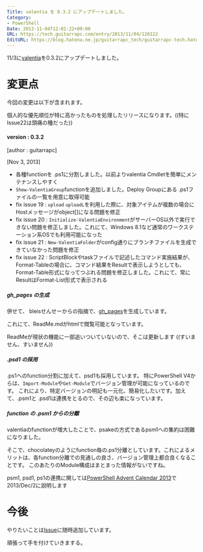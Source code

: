 ```yaml
---
Title: valentia を 0.3.2 にアップデートしました。
Category:
- PowerShell
Date: 2013-11-04T12:01:22+09:00
URL: https://tech.guitarrapc.com/entry/2013/11/04/120122
EditURL: https://blog.hatena.ne.jp/guitarrapc_tech/guitarrapc-tech.hatenablog.com/atom/entry/12921228815711943145
---
```


11/3に[valentia](http://guitarrapc.github.io/valentia/)を0.3.2にアップデートしました。

# 変更点

今回の変更は以下が含まれます。

個人的な優先順位が特に高かったものを処理したリリースになります。((特にIssue22は頭痛の種だった))

#### version : 0.3.2

[author : guitarrapc]

[Nov 3, 2013]

* 各種functionを .ps1に分割しました。以前よりvalentia Cmdletを簡単にメンテナンスしやすく
* `Show-ValentiaGroup`functionを追加しました。Deploy Groupにある .ps1ファイルの一覧を用意に取得可能
* fix issue 19 : `upload` `uploadL`を利用した際に、対象アイテムが複数の場合にHostメッセージがobject[]になる問題を修正
* fix issue 20 : `Initialize-ValentiaEnvironment`がサーバーOS以外で実行できない問題を修正しました。これにて、Windows 8.1など通常のワークステーション系OSでも利用可能になった
* fix issue 21 : `New-ValentiaFolder`がconfig通りにブランチファイルを生成できていなかった問題を修正
* fix issue 22 : ScriptBlockやtaskファイルで記述したコマンド実施結果が、Format-Tableの場合に、コマンド結果をResultで表示しようとしても、Format-Table形式になってつぶれる問題を修正しました。これにて、常にResultはFormat-List形式で表示される

##### gh_pages の生成

併せて、 bleisせんせーからの指摘で、[gh_pages](http://guitarrapc.github.io/valentia/)を生成しています。

これにて、ReadMe.mdがhtmlで閲覧可能となっています。

ReadMeが現状の機能に一部追いついていないので、そこは更新します ((すいません、すいません))


##### .psd1 の採用

.ps1へのfunction分割に加えて、psd1も採用しています。
特にPowerShell V4からは、`Import-Module`や`Get-Module`でバージョン管理が可能になっているのです。
これにより、特定バージョンの明記も一元化、簡易化したいです。加えて、.psm1と .psd1は連携をとるので、その辺も楽になっています。

##### function の .psm1 からの分離

valentiaのfunctionが増大したことで、psakeの方式であるpsm1への集約は困難になりました。

そこで、chocolateyのようにfunction毎の.ps1分離としています。これによるメリットは、各function分離での見通しの良さ、バージョン管理上都合良くなることです。
このあたりのModule構成はまとまった情報がないですね。

psm1, psd1, ps1の連携に関しては[PowerShell Advent Calendar 2013](http://atnd.org/events/45107)で2013/Dec/2に説明します

# 今後

やりたいことは[Issue](https://github.com/guitarrapc/valentia/issues?state=open)に随時追加しています。

頑張って手を付けていきまする。
